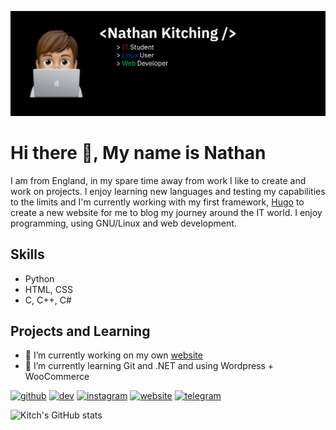 ![](banner.png)

# Hi there 👋, My name is Nathan
I am from England, in my spare time away from work I like to create and work on projects. I enjoy learning new languages and testing my capabilities to the limits and I'm currently working with my first framework, [Hugo](https://gohugo.io/) to create a new website for me to blog my journey around the IT world. I enjoy programming, using GNU/Linux and web development.

## Skills
- Python
- HTML, CSS
- C, C++, C# 

## Projects and Learning

- 🔭 I’m currently working on my own [website](https://kitch.blog) 
- 🌱 I’m currently learning Git and .NET and using Wordpress + WooCommerce


[<img src='https://cdn.jsdelivr.net/npm/simple-icons@8.8.0/icons/github.svg' alt='github' height='40'>](https://github.com/kitchvx)  [<img src='https://cdn.jsdelivr.net/npm/simple-icons@8.8.0/icons/devdotto.svg' alt='dev' height='40'>](https://dev.to/kitchvx)    [<img src='https://cdn.jsdelivr.net/npm/simple-icons@8.8.0/icons/instagram.svg' alt='instagram' height='40'>](https://www.instagram.com/kitchh/)  [<img src='https://cdn.jsdelivr.net/npm/simple-icons@8.8.0/icons/icloud.svg' alt='website' height='40'>](https://kitchvx.github.io)  [<img src='https://cdn.jsdelivr.net/npm/simple-icons@8.8.0/icons/telegram.svg' alt='telegram' height='40'>](t.me/Kitchvx)  


![Kitch's GitHub stats](https://github-readme-stats.vercel.app/api?username=kitchvx&show_icons=true&theme=dark)
